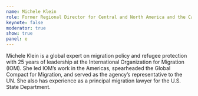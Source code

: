 ```yaml
---
name: Michele Klein
role: Former Regional Director for Central and North America and the Caribbean, IOM
keynote: false
moderator: true
show: true
panel: e
---
```


Michele Klein is a global expert on migration policy and refugee protection with 25 years of leadership at the International Organization for Migration (IOM). She led IOM’s work in the Americas, spearheaded the Global Compact for Migration, and served as the agency’s representative to the UN. She also has experience as a principal migration lawyer for the U.S. State Department.
